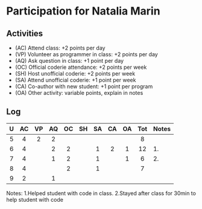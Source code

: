 Participation for Natalia Marin
===============================

## Activities ## 

+ (AC) Attend class: +2 points per day
+ (VP) Volunteer as programmer in class: +2 points per day
+ (AQ) Ask question in class: +1 point per day
+ (OC) Official coderie attendance: +2 points per week
+ (SH) Host unofficial coderie: +2 points per week
+ (SA) Attend unofficial coderie: +1 point per week
+ (CA) Co-author with new student: +1 point per program
+ (OA) Other activity: variable points, explain in notes

## Log ##

| U | AC | VP | AQ | OC | SH | SA | CA | OA | Tot | Notes
|:-:|:--:|:--:|:--:|:--:|:--:|:--:|:--:|:--:|:---:|:--------
| 5 | 4  | 2  | 2  |    |    |    |    |    |  8  |
| 6 | 4  |    | 2  | 2  |    |  1 |  2 |  1 | 12  | 1.
| 7 | 4  |    | 1  | 2  |    |  1 |    |  1 |  6  | 2.
| 8 | 4  |    |    | 2  |    |  1 |    |    |  7  |
| 9 | 2  |    | 1  |    |    |    |    |    |     |

Notes:
1.Helped student with code in class.
2.Stayed after class for 30min to help student with code